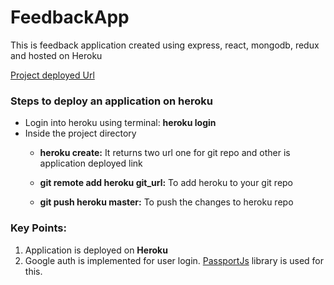 # FeedbackApp
This is feedback application created using express, 
react, mongodb, redux and hosted on Heroku

[Project deployed Url](https://desolate-crag-51896.herokuapp.com/)

### Steps to deploy an application on heroku

- Login into heroku using terminal: **heroku login**
- Inside the project directory
    * **heroku create:** It returns two url one for git 
      repo and other is application deployed link
      
    * **git remote add heroku git_url:** To add heroku to your 
    git repo
      
    * **git push heroku master:** To push the changes to 
    heroku repo


### Key Points:

1. Application is deployed on **Heroku**
2. Google auth is implemented for user login. 
   [PassportJs](http://www.passportjs.org) library is used for this. 
